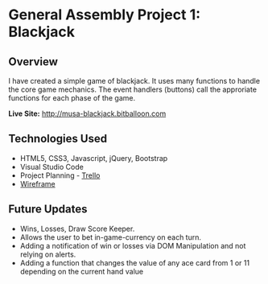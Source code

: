 # General Assembly Project 1: Blackjack
## Overview

I have created a simple game of blackjack. It uses many functions to handle the core game mechanics. The event handlers (buttons) call the approriate functions for each phase of the game.

**Live Site:** <http://musa-blackjack.bitballoon.com>


## Technologies Used
 * HTML5, CSS3, Javascript, jQuery, Bootstrap
 * Visual Studio Code
 * Project Planning - [Trello](https://trello.com/b/qRQrcKqi/wdi-project-1)
 * [Wireframe](<https://github.com/sillah2010/blackjack-project/blob/master/Screen%20Shot%202017-09-12%20at%2012.45.32%20AM.png>)


## Future Updates
* Wins, Losses, Draw Score Keeper.
* Allows the user to bet in-game-currency on each turn.
* Adding a notification of win or losses via DOM Manipulation and not relying on alerts. 
* Adding a function that changes the value of any ace card from 1 or 11 depending on the current hand value